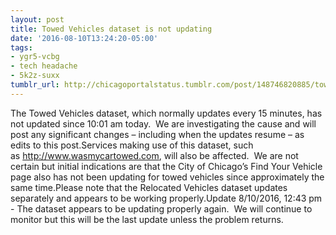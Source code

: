 ```yaml
---
layout: post
title: Towed Vehicles dataset is not updating
date: '2016-08-10T13:24:20-05:00'
tags:
- ygr5-vcbg
- tech headache
- 5k2z-suxx
tumblr_url: http://chicagoportalstatus.tumblr.com/post/148746820885/towed-vehicles-dataset-is-not-updating
---
```

The Towed Vehicles dataset, which normally updates every 15 minutes, has not updated since 10:01 am today.  We are investigating the cause and will post any significant changes – including when the updates resume – as edits to this post.Services making use of this dataset, such as http://www.wasmycartowed.com, will also be affected.  We are not certain but initial indications are that the City of Chicago’s Find Your Vehicle page also has not been updating for towed vehicles since approximately the same time.Please note that the Relocated Vehicles dataset updates separately and appears to be working properly.Update 8/10/2016, 12:43 pm - The dataset appears to be updating properly again.  We will continue to monitor but this will be the last update unless the problem returns.
